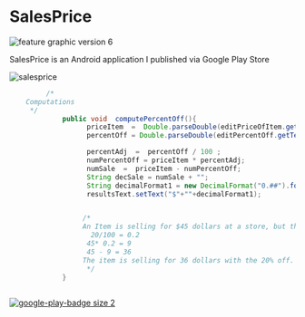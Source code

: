 # SalesPrice

![feature graphic version 6](https://cloud.githubusercontent.com/assets/11635523/19369949/60d59222-916e-11e6-8df4-dd082d5f98bb.png)


SalesPrice is an Android application I published via Google Play Store

![salesprice](https://cloud.githubusercontent.com/assets/11635523/19369945/5b248a54-916e-11e6-8682-e074881046d2.gif
) 



```java
         /*
    Computations
     */
             public void  computePercentOff(){
                   priceItem  =  Double.parseDouble(editPriceOfItem.getText().toString());
                   percentOff = Double.parseDouble(editPercentOff.getText().toString());

                   percentAdj  =  percentOff / 100 ;
                   numPercentOff = priceItem * percentAdj;
                   numSale  =  priceItem - numPercentOff;
                   String decSale = numSale + "";
                   String decimalFormat1 = new DecimalFormat("0.##").format(Double.parseDouble(decSale));
                   resultsText.setText("$"+""+decimalFormat1);


                  /*
                  An Item is selling for $45 dollars at a store, but there is a sale going "take 20% off any item in the store"
                    20/100 = 0.2
                   45* 0.2 = 9
                   45 - 9 = 36
                  The item is selling for 36 dollars with the 20% off.
                   */
             }
      
```

[![google-play-badge size 2](https://cloud.githubusercontent.com/assets/11635523/19371891/9c9d3be4-917c-11e6-9a56-15148887821c.png)](https://play.google.com/store/apps/details?id=androidproject.com.consumercal)
